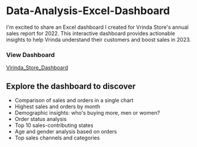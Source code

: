 # Data-Analysis-Excel-Dashboard
I'm excited to share an Excel dashboard I created for Vrinda Store's annual sales report for 2022. This interactive dashboard provides actionable insights to help Vrinda understand their customers and boost sales in 2023.

### View Dashboard
<a href=https://lnkd.in/exBrj8Vk>Virinda_Store_Dashboard</a>

## Explore the dashboard to discover

- Comparison of sales and orders in a single chart
- Highest sales and orders by month
- Demographic insights: who's buying more, men or women?
- Order status analysis
- Top 10 sales-contributing states
- Age and gender analysis based on orders
- Top sales channels and categories
